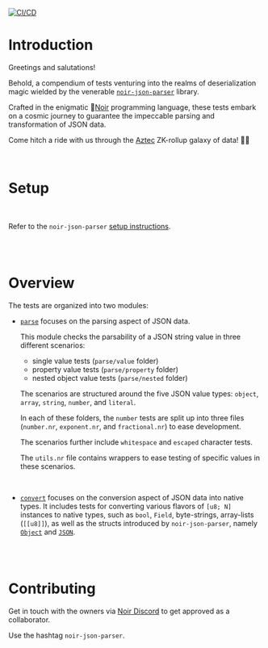 [![CI/CD](https://github.com/rontosoft/noir-json-parser-tests/actions/workflows/main.yml/badge.svg)](https://github.com/rontosoft/noir-json-parser-tests/actions/workflows/main.yml)

# Introduction

Greetings and salutations!

Behold, a compendium of tests venturing into the realms of deserialization magic wielded by the venerable [`noir-json-parser`](https://github.com/rontosoft/noir-json-parser) library.

Crafted in the enigmatic 🌌[Noir](https://noir-lang.org/) programming language, these tests embark on a cosmic journey to guarantee the impeccable parsing and transformation of JSON data.

Come hitch a ride with us through the [Aztec](https://docs.aztec.network/) ZK-rollup galaxy of data! 🚀📡

<br>

# Setup

<br>

Refer to the `noir-json-parser` [setup instructions](https://github.com/RontoSOFT/noir-json-parser/blob/main/README.md#setup).

<br>
<br>

# Overview

The tests are organized into two modules:

- [`parse`](https://github.com/RontoSOFT/noir-json-parser-tests/blob/main/src/parse.nr) focuses on the parsing aspect of JSON data.

    This module checks the parsability of a JSON string value in three different scenarios:
    - single value tests (`parse/value` folder)
    - property value tests (`parse/property` folder)
    - nested object value tests (`parse/nested` folder)

    The scenarios are structured around the five JSON value types: `object`, `array`, `string`, `number`, and `literal`.

    In each of these folders, the `number` tests are split up into three files (`number.nr`, `exponent.nr`, and `fractional.nr`) to ease development.

    The scenarios further include `whitespace` and `escaped` character tests.

    The `utils.nr` file contains wrappers to ease testing of specific values in these scenarios.

<br>

- [`convert`](https://github.com/RontoSOFT/noir-json-parser-tests/blob/main/src/convert.nr) focuses on the conversion aspect of JSON data into native types. It includes tests for converting various flavors of `[u8; N]` instances to native types, such as `bool`, `Field`, byte-strings, array-lists (`[[u8]]`), as well as the structs introduced by `noir-json-parser`, namely [`Object`](https://github.com/RontoSOFT/noir-json-parser/blob/main/src/lib.nr#L12) and [`JSON`](https://github.com/RontoSOFT/noir-json-parser/blob/main/src/lib.nr#L18).

<br>
<br>

# Contributing

Get in touch with the owners via [Noir Discord](https://discord.gg/JtqzkdeQ6G) to get approved as a collaborator.

Use the hashtag `noir-json-parser`.
